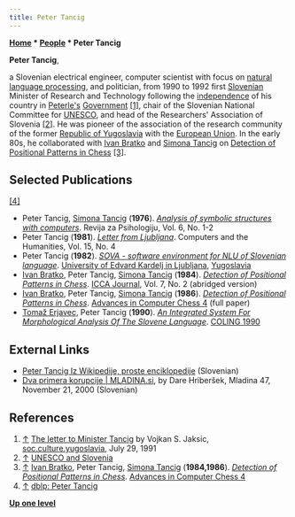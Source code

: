 ```yaml
---
title: Peter Tancig
---
```

**[Home](Home "Home") \* [People](People "People") \* Peter Tancig**


**Peter Tancig**,  

a Slovenian electrical engineer, computer scientist with focus on [natural language processing](https://en.wikipedia.org/wiki/Natural_language_processing), and politician,
from 1990 to 1992 first [Slovenian](https://en.wikipedia.org/wiki/Slovenia) Minister of Research and Technology following the [independence](https://en.wikipedia.org/wiki/Slovenian_independence_referendum,_1990) of his country in [Peterle's](https://en.wikipedia.org/wiki/Lojze_Peterle) [Government](https://en.wikipedia.org/wiki/Government_of_Slovenia#Peterle.27s_Government_.281990.E2.80.931992.29)
<a id="cite-note-1" href="#cite-ref-1">[1]</a>, 
chair of the Slovenian National Committee for [UNESCO](https://en.wikipedia.org/wiki/UNESCO), and head of the Researchers' Association of Slovenia <a id="cite-note-2" href="#cite-ref-2">[2]</a>. 
He was pioneer of the association of the research community of the former [Republic of Yugoslavia](https://en.wikipedia.org/wiki/Socialist_Federal_Republic_of_Yugoslavia) with the [European Union](https://en.wikipedia.org/wiki/European_Union). 
In the early 80s, he collaborated with [Ivan Bratko](Ivan_Bratko "Ivan Bratko") and [Simona Tancig](Simona_Tancig "Simona Tancig") on [Detection of Positional Patterns in Chess](Simona_Tancig#ChessExperiment "Simona Tancig") <a id="cite-note-3" href="#cite-ref-3">[3]</a>. 



## Selected Publications


<a id="cite-note-4" href="#cite-ref-4">[4]</a>



* Peter Tancig, [Simona Tancig](Simona_Tancig "Simona Tancig") (**1976**). *[Analysis of symbolic structures with computers](https://psycnet.apa.org/record/1978-26430-001)*. Revija za Psihologiju, Vol. 6, No. 1-2
* Peter Tancig (**1981**). *[Letter from Ljubljana](https://link.springer.com/article/10.1007%2FBF02395375)*. Computers and the Humanities, Vol. 15, No. 4
* Peter Tancig (**1982**). *[SOVA - software environment for NLU of Slovenian language](https://dl.acm.org/citation.cfm?id=1056706)*. [University of Edvard Kardelj in Ljubljana](University_of_Ljubljana "University of Ljubljana"), [Yugoslavia](https://en.wikipedia.org/wiki/Yugoslavia)
* [Ivan Bratko](Ivan_Bratko "Ivan Bratko"), Peter Tancig, [Simona Tancig](Simona_Tancig "Simona Tancig") (**1984**). *[Detection of Positional Patterns in Chess](Simona_Tancig#ChessExperiment "Simona Tancig")*. [ICCA Journal](ICGA_Journal "ICGA Journal"), Vol. 7, No. 2 (abridged version)
* [Ivan Bratko](Ivan_Bratko "Ivan Bratko"), Peter Tancig, [Simona Tancig](Simona_Tancig "Simona Tancig") (**1986**). *[Detection of Positional Patterns in Chess](Simona_Tancig#ChessExperiment "Simona Tancig")*. [Advances in Computer Chess 4](Advances_in_Computer_Chess_4 "Advances in Computer Chess 4") (full paper)
* [Tomaž Erjavec](https://dblp.uni-trier.de/pers/hd/e/Erjavec:Tomaz), Peter Tancig (**1990**). *[An Integrated System For Morphological Analysis Of The Slovene Language](https://dl.acm.org/citation.cfm?id=991215)*. [COLING 1990](https://dblp.uni-trier.de/db/conf/coling/coling1990.html)


## External Links


* [Peter Tancig Iz Wikipedije, proste enciklopedije](https://sl.wikipedia.org/wiki/Peter_Tancig) (Slovenian)
* [Dva primera korupcije | MLADINA.si](https://www.mladina.si/93546/dva-primera-korupcije), by Dare Hriberšek, Mladina 47, November 21, 2000 (Slovenian)


## References


1. <a id="cite-ref-1" href="#cite-note-1">↑</a> [The letter to Minister Tancig](https://groups.google.com/d/msg/soc.culture.yugoslavia/5GNtq1gokrU/m5BvgeZIXwgJ) by Vojkan S. Jaksic, [soc.culture.yugoslavia](https://groups.google.com/forum/#!forum/soc.culture.yugoslavia), July 29, 1991
2. <a id="cite-ref-2" href="#cite-note-2">↑</a> [UNESCO and Slovenia](http://pariz.veleposlanistvo.si/index.php?id=776&L=1)
3. <a id="cite-ref-3" href="#cite-note-3">↑</a> [Ivan Bratko](Ivan_Bratko "Ivan Bratko"), Peter Tancig, [Simona Tancig](Simona_Tancig "Simona Tancig") (**1984,1986**). *[Detection of Positional Patterns in Chess](Simona_Tancig#ChessExperiment "Simona Tancig")*. [Advances in Computer Chess 4](Advances_in_Computer_Chess_4 "Advances in Computer Chess 4")
4. <a id="cite-ref-4" href="#cite-note-4">↑</a> [dblp: Peter Tancig](https://dblp.uni-trier.de/pers/hd/t/Tancig:Peter.html)

**[Up one level](People "People")**







 
